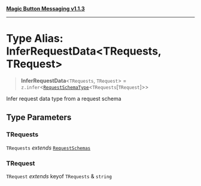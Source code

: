 [**Magic Button Messaging v1.1.3**](../README.md)

***

# Type Alias: InferRequestData\<TRequests, TRequest\>

> **InferRequestData**\<`TRequests`, `TRequest`\> = `z.infer`\<[`RequestSchemaType`](RequestSchemaType.md)\<`TRequests`\[`TRequest`\]\>\>

Infer request data type from a request schema

## Type Parameters

### TRequests

`TRequests` *extends* [`RequestSchemas`](RequestSchemas.md)

### TRequest

`TRequest` *extends* keyof `TRequests` & `string`
